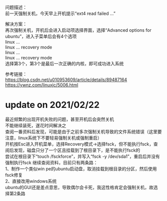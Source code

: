 问题描述：  
前一天强制关机，今天早上开机提示“ext4 read failed ...”

解决方案：  
再次强制关机，开机后会进入启动项选择界面，选择“Advanced options for ubuntu”，进入子菜单后会有4个选项  
linux ...  
linux ... recovery mode  
linux ...  
linux ... recovery mode  
选择第3个，第3个是最后一次正确的内核，即可成功进入系统

参考链接：  
https://blog.csdn.net/u010953609/article/details/89487164  
https://ywnz.com/linuxjc/5006.html

# update on 2021/02/22
最近频繁的出现开机失败的问题，甚至开机后会突然关机  
不能继续装死，遂花时间解决之  
查阅一番资料后发现，可能是由于之前多次强制关机导致的文件系统错误（这里要注意，linux系统下不要轻易强制关机或强制重启）  
开机按Esc进入开机菜单，选择Recovery模式->选择fsck，但不能执行fsck，查阅后发现，磁盘只分了一个区且挂载到了根目录下，是不能执行fsck的  
尝试在根目录下“touch /fsckforce”，并写入“fsck -y /dev/sda1”，重启后并没有强制执行fsck
继续查阅资料，目前只有两条路：  
1、制作一个类似win pe的ubuntu启动盘，取消挂载到根目录的分区，然后使用fsck修复  
2、直接改用windows系统  
ubuntu的GUI还是差点意思，导致偶尔会卡死，我这性格肯定会强制关机，故选择第2条路
